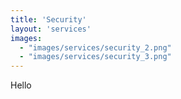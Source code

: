```yaml
---
title: 'Security'
layout: 'services'
images:
  - "images/services/security_2.png"
  - "images/services/security_3.png"
---
```


Hello
